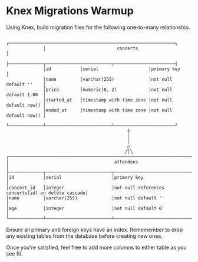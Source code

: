 # Knex Migrations Warmup

Using Knex, build migration files for the following one-to-many relationship.

```
              ┌───────────────────────────────────────────────────────────────┐
              │                           concerts                            │
              ├─────────────┬─────────────────────────┬───────────────────────┤
              │id           │serial                   │primary key            │
              │name         │varchar(255)             │not null default ''    │
              │price        │numeric(8, 2)            │not null default 1.00  │
              │started_at   │timestamp with time zone │not null default now() │
              │ended_at     │timestamp with time zone │not null default now() │
              └─────────────┴─────────────────────────┴───────────────────────┘
                                              ┼
                                              │
                                              │
                                              ○
                                             ╱│╲
┌──────────────────────────────────────────────────────────────────────────────────────────┐
│                                        attendees                                         │
├─────────────┬─────────────────────────┬──────────────────────────────────────────────────┤
│id           │serial                   │primary key                                       │
│concert_id   │integer                  │not null references concerts(id) on delete cascade│
│name         │varchar(255)             │not null default ''                               │
│age          │integer                  │not null default 0                                │
└─────────────┴─────────────────────────┴──────────────────────────────────────────────────┘
```

Ensure all primary and foreign keys have an index. Rememember to drop any existing tables from the database before creating new ones.

Once you're satisfied, feel free to add more columns to either table as you see fit.
